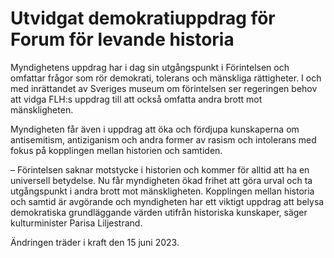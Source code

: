# Utvidgat demokratiuppdrag för Forum för levande historia

Myndighetens uppdrag har i dag sin utgångspunkt i Förintelsen och omfattar frågor som rör demokrati, tolerans och mänskliga rättigheter. I och med inrättandet av Sveriges museum om förintelsen ser regeringen behov att vidga FLH:s uppdrag till att också omfatta andra brott mot mänskligheten.

Myndigheten får även i uppdrag att öka och fördjupa kunskaperna om antisemitism, antiziganism och andra former av rasism och intolerans med fokus på kopplingen mellan historien och samtiden.

– Förintelsen saknar motstycke i historien och kommer för alltid att ha en universell betydelse. Nu får myndigheten ökad frihet att göra urval och ta utgångspunkt i andra brott mot mänskligheten. Kopplingen mellan historia och samtid är avgörande och myndigheten har ett viktigt uppdrag att belysa demokratiska grundläggande värden utifrån historiska kunskaper, säger kulturminister Parisa Liljestrand.

Ändringen träder i kraft den 15 juni 2023.
